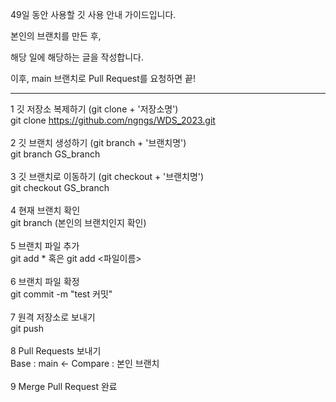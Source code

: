 
49일 동안 사용할 깃 사용 안내 가이드입니다.

본인의 브랜치를 만든 후,

해당 일에 해당하는 글을 작성합니다.

이후, main 브랜치로 Pull Request를 요청하면 끝!

---
1 깃 저장소 복제하기 (git clone + '저장소명')<br>
git clone https://github.com/ngngs/WDS_2023.git
<br><br>
2 깃 브랜치 생성하기 (git branch + '브랜치명')<br>
git branch GS_branch
<br><br>
3 깃 브랜치로 이동하기 (git checkout + '브랜치명')<br>
git checkout GS_branch
<br><br>
4 현재 브랜치 확인<br>
git branch (본인의 브랜치인지 확인)
<br><br>
5 브랜치 파일 추가<br>
git add *
혹은
git add <파일이름>
<br><br>
6 브랜치 파일 확정<br>
git commit -m "test 커밋"
<br><br>
7 원격 저장소로 보내기<br>
git push
<br><br>
8 Pull Requests 보내기<br>
Base : main <- Compare : 본인 브랜치
<br><br>
9 Merge Pull Request 완료
